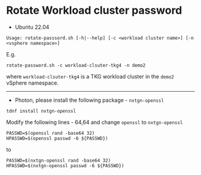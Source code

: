 # Rotate Workload cluster password

* Ubuntu 22.04

```
Usage: rotate-passsord.sh [-h|--help] [-c <workload cluster name>] [-n <vsphere namespace>]
```
E.g.
```shell
rotate-password.sh -c workload-clsuter-tkg4 -n demo2
```
where `workload-clsuter-tkg4` is a TKG workload cluster in the `demo2` vSphere namespace. 

---
* Photon, please install the following package - `nxtgn-openssl`

```shell
tdnf install nxtgn-openssl
```

Modify the following lines - 64,64 and change `openssl` to `nxtgn-openssl`

```shell
PASSWD=$(openssl rand -base64 32)
HPASSWD=$(openssl passwd -6 ${PASSWD})
```
to 
```shell
PASSWD=$(nxtgn-openssl rand -base64 32)
HPASSWD=$(nxtgn-openssl passwd -6 ${PASSWD})
```
